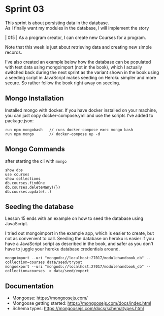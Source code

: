 # Sprint 03

This sprint is about persisting data in the database.  
As I finally want my modules in the database, I will implement the story

| 015 | As a program creator, I can create new Courses for a program.

Note that this week is just about retrieving data and creating new simple records.

I've also created an example below how the database can be populated with test data using
mongoimport (not in the book), which I actually switched back during the next sprint
as the variant shown in the book using a seeding script in JavaScript makes seeding on
Heroku simpler and more secure. So rather follow the book right away on seeding.

## Mongo Installation

Installed mongo with docker. If you have docker installed on your machine,
you can just copy docker-compose.yml and use the scripts I've added to package.json:

    run npm mongobash   // runs docker-compose exec mongo bash
    run npm mongo       // docker-compose up -d


## Mongo Commands

after starting the cli with ``mongo``

    show dbs
    use courses
    show collections
    db.courses.findOne
    db.courses.deleteMany({})
    db.courses.update(..)

## Seeding the database

Lesson 15 ends with an example on how to seed the database using JavaScript.

I tried out mongoimport in the example app, which is easier to create, but
not as convenient to call. Seeding the database on heroku is easier if you
have a JavaScript script as described in the book, and safer as you don't have
to juggle your heroku database credentials around.

    mongoimport --uri "mongodb://localhost:27017/modulehandbook_db" --collection=courses data/seed/tryout
    mongoexport --uri "mongodb://localhost:27017/modulehandbook_db" --collection=courses  > data/seed/export    

## Documentation
- Mongoose: https://mongoosejs.com/
- Mongoose getting started: https://mongoosejs.com/docs/index.html
- Schema types: https://mongoosejs.com/docs/schematypes.html

